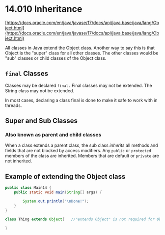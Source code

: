 # 14.010 Inheritance

[https://docs.oracle.com/en/java/javase/17/docs/api/java.base/java/lang/Object.html](https://docs.oracle.com/en/java/javase/17/docs/api/java.base/java/lang/Object.html)

All classes in Java extend the Object class.  Another way to say this is that Object is the "super" class for all other classes.  The other classes would be "sub" classes or child classes of the Object class.

## `final`  Classes

Classes may be declared `final.`  Final classes may not be extended.  The String class may not be extended.  

In most cases, declaring a class final is done to make it safe to work with in threads.

## Super and Sub Classes
### Also known as parent and child classes


When a class extends a parent class, the sub class *inherits* all methods and fields that are not blocked by access modifiers.  Any `public` or `protected` members of the class are inherited.  Members that are default or `private` are not inherited.


## Example of extending the Object class

```java
public class Main14 {
    public static void main(String[] args) {

        System.out.println("\nDone!");
    }
}

class Thing extends Object{   //"extends Object" is not required for Objects.

}

```